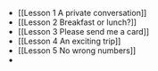 - [[Lesson 1 A private conversation]]
- [[Lesson 2 Breakfast or lunch?]]
- [[Lesson 3 Please send me a card]]
- [[Lesson 4 An exciting trip]]
- [[Lesson 5 No wrong numbers]]
-